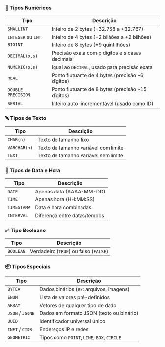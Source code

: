 
### 🔢 Tipos Numéricos

|Tipo|Descrição|
|---|---|
|`SMALLINT`|Inteiro de 2 bytes (−32.768 a +32.767)|
|`INTEGER` ou `INT`|Inteiro de 4 bytes (−2 bilhões a +2 bilhões)|
|`BIGINT`|Inteiro de 8 bytes (±9 quintilhões)|
|`DECIMAL(p,s)`|Precisão exata com p dígitos e s casas decimais|
|`NUMERIC(p,s)`|Igual ao `DECIMAL`, usado para precisão exata|
|`REAL`|Ponto flutuante de 4 bytes (precisão ~6 dígitos)|
|`DOUBLE PRECISION`|Ponto flutuante de 8 bytes (precisão ~15 dígitos)|
|`SERIAL`|Inteiro auto-incrementável (usado como ID)|


### 🔤 Tipos de Texto

| Tipo         | Descrição                            |
| ------------ | ------------------------------------ |
| `CHAR(n)`    | Texto de tamanho fixo                |
| `VARCHAR(n)` | Texto de tamanho variável com limite |
| `TEXT`       | Texto de tamanho variável sem limite |

### 📅 Tipos de Data e Hora

| Tipo        | Descrição                    |
| ----------- | ---------------------------- |
| `DATE`      | Apenas data (AAAA-MM-DD)     |
| `TIME`      | Apenas hora (HH:MM:SS)       |
| `TIMESTAMP` | Data e hora combinadas       |
| `INTERVAL`  | Diferença entre datas/tempos |

### ✅ Tipo Booleano

| Tipo      | Descrição                              |
| --------- | -------------------------------------- |
| `BOOLEAN` | Verdadeiro (`TRUE`) ou falso (`FALSE`) |

### 📦 Tipos Especiais

| Tipo             | Descrição                                   |
| ---------------- | ------------------------------------------- |
| `BYTEA`          | Dados binários (ex: arquivos, imagens)      |
| `ENUM`           | Lista de valores pré-definidos              |
| `ARRAY`          | Vetores de qualquer tipo de dado            |
| `JSON` / `JSONB` | Dados em formato JSON (texto ou binário)    |
| `UUID`           | Identificador universal único               |
| `INET` / `CIDR`  | Endereços IP e redes                        |
| `GEOMETRIC`      | Tipos como `POINT`, `LINE`, `BOX`, `CIRCLE` |
